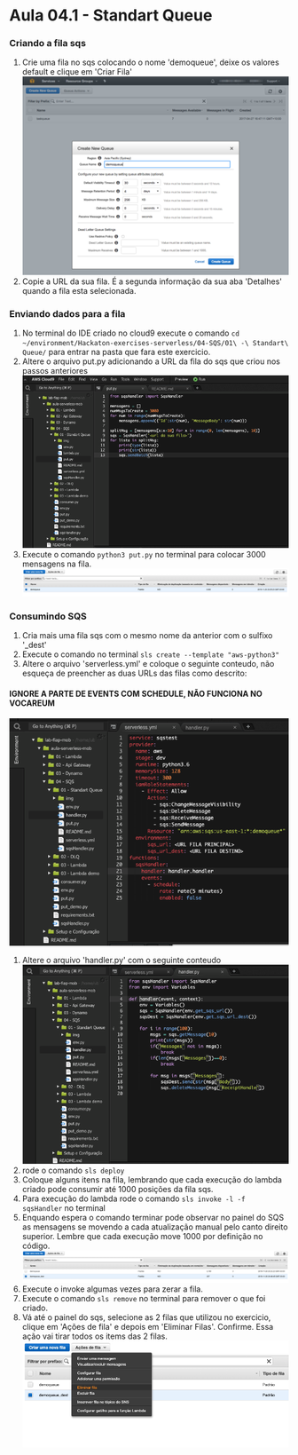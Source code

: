 # Aula 04.1 - Standart Queue

### Criando a fila sqs
1. Crie uma fila no sqs colocando o nome 'demoqueue', deixe os valores default e clique em 'Criar Fila'
![img/sqs01.png](img/sqs01.png)
2. Copie a URL da sua fila. É a segunda informação da sua aba 'Detalhes' quando a fila esta selecionada.
### Enviando dados para a fila
1. No terminal do IDE criado no cloud9 execute o comando `cd ~/environment/Hackaton-exercises-serverless/04-SQS/01\ -\ Standart\ Queue/` para entrar na pasta que fara este exercicio.
2. Altere o arquivo put.py adicionando a URL da fila do sqs que criou nos passos anteriores
![img/sendtoqueue01.png](img/sendtoqueue01.png)
3. Execute o comando `python3 put.py` no terminal para colocar 3000 mensagens na fila.
![alt](img/sendtoqueue02.png)

### Consumindo SQS 

1. Cria mais uma fila sqs com o mesmo nome da anterior com o sulfixo '_dest'
2. Execute o comando no terminal `sls create --template "aws-python3"`
3. Altere o arquivo 'serverless.yml' e coloque o seguinte conteudo, não esqueça de preencher as duas URLs das filas como descrito:
#### IGNORE A PARTE DE EVENTS COM SCHEDULE, NÃO FUNCIONA NO VOCAREUM
![img/lambda-01.png](img/lambda-01.png)

1. Altere o arquivo 'handler.py' com o seguinte conteudo
![img/lambda-02.png](img/lambda-02.png)
7. rode o comando `sls deploy`
8. Coloque alguns itens na fila, lembrando que cada execução do lambda criado pode consumir até 1000 posições da fila sqs.
9. Para execução do lambda rode o comando `sls invoke -l -f sqsHandler` no terminal
10. Enquando espera o comando terminar pode observar no painel do SQS as mensagens se movendo a cada atualização manual pelo canto direito superior. Lembre que cada execução move 1000 por definição no código.
    ![alt](img/lambda-02-1.png)
12. Execute o invoke algumas vezes para zerar a fila.
12. Execute o comando `sls remove` no terminal para remover o que foi criado.
13. Vá até o painel do sqs, selecione as 2 filas que utilizou no exercicio, clique em 'Ações de fila' e depois em 'Eliminar Filas'. Confirme. Essa ação vai tirar todos os items das 2 filas.
![img/lambda-05.png](img/lambda-05.png)




